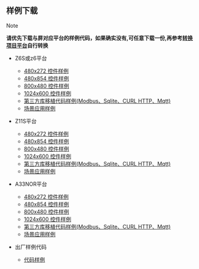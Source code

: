 ## <span id = "demo_download">样例下载</span>
 > [!Note]
 > **请优先下载与屏对应平台的样例代码，如果确实没有,可任意下载一份,再参考[转换项目平台](convert_platform.md)自行转换**

* Z6S或z6平台
   * [480x272 控件样例](http://download.flythings.cn/archive/basedemo_z6s_480_272.zip)
   * [480x854 控件样例](http://download.flythings.cn/archive/basedemo_z6s_480_854.zip)
   * [800x480 控件样例](http://download.flythings.cn/archive/basedemo_z6s_800_480.zip)
   * [1024x600 控件样例](http://download.flythings.cn/archive/basedemo_z6s_1024_600.zip)
   * [第三方库移植代码样例(Modbus、Sqlite、CURL HTTP、Mqtt)](http://download.flythings.cn/archive/Z6SThirdPart-master.zip)
   * [场景应用样例](http://download.flythings.cn/archive/Z6SClassicCases-master.zip)
* Z11S平台  
   * [480x272 控件样例](http://download.flythings.cn/archive/basedemo_z11s_480_272.zip)
   * [480x854 控件样例](http://download.flythings.cn/archive/basedemo_z11s_480_854.zip)
   * [800x480 控件样例](http://download.flythings.cn/archive/basedemo_z11s_800_480.zip)
   * [1024x600 控件样例](http://download.flythings.cn/archive/basedemo_z11s_1024_600.zip)
   * [第三方库移植代码样例(Modbus、Sqlite、CURL HTTP、Mqtt)](http://download.flythings.cn/archive/Z11SThirdPart-master.zip)
   * [场景应用样例](http://download.flythings.cn/archive/Z11SClassicCases-master.zip)

* A33NOR平台
   * [480x272 控件样例](http://download.flythings.cn/archive/basedemo_z11s_480_272.zip)
   * [480x854 控件样例](http://download.flythings.cn/archive/basedemo_z11s_480_854.zip)
   * [800x480 控件样例](http://download.flythings.cn/archive/basedemo_z11s_800_480.zip)
   * [1024x600 控件样例](http://download.flythings.cn/archive/basedemo_z11s_1024_600.zip)
   * [第三方库移植代码样例(Modbus、Sqlite、CURL HTTP、Mqtt)](http://download.flythings.cn/archive/A33NorThirdPart-master.zip)
   * [场景应用样例](http://download.flythings.cn/archive/A33NorClassicCases-master.zip)


   
* 出厂样例代码
   * [代码样例](http://download.flythings.cn/archive/zkswe_sampleUI-master.zip)